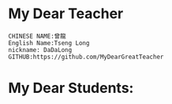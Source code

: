 # My Dear Teacher
```
CHINESE NAME:曾龍
English Name:Tseng Long
nickname: DaDaLong
GITHUB:https://github.com/MyDearGreatTeacher
```
# My Dear Students:
